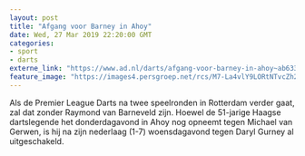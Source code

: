```yaml
---
layout: post
title: "Afgang voor Barney in Ahoy"
date: Wed, 27 Mar 2019 22:20:00 GMT
categories: 
- sport 
- darts 
externe_link: "https://www.ad.nl/darts/afgang-voor-barney-in-ahoy~ab633314/"
feature_image: "https://images4.persgroep.net/rcs/M7-La4vlY9LORtNTvcZh2vXO6_k/diocontent/144307254/_fitwidth/400/?appId=21791a8992982cd8da851550a453bd7f&quality=0.7"
---
```


Als de Premier League Darts na twee speelronden in Rotterdam verder gaat, zal dat zonder Raymond van Barneveld zijn. Hoewel de 51-jarige Haagse dartslegende het donderdagavond in Ahoy nog opneemt tegen Michael van Gerwen, is hij na zijn nederlaag (1-7) woensdagavond tegen Daryl Gurney al uitgeschakeld.
